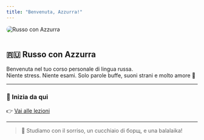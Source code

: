 ```yaml
---
title: "Benvenuta, Azzurra!"
---
```


<img src="/welcome.png" alt="Russo con Azzurra" style="max-width: 100%; border-radius: 10px; margin-bottom: 1rem;">

## 🇷🇺 Russo con Azzurra

Benvenuta nel tuo corso personale di lingua russa.  
Niente stress. Niente esami. Solo parole buffe, suoni strani e molto amore 💙

---

### 📘 Inizia da qui

👉 [Vai alle lezioni](/docs/lezione/)

---

> 🎉 Studiamo con il sorriso, un cucchiaio di борщ, e una balalaika!
